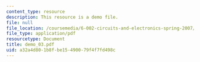 ```yaml
---
content_type: resource
description: This resource is a demo file.
file: null
file_location: /coursemedia/6-002-circuits-and-electronics-spring-2007/a32a4d801b8fbe15490079f4f7fd498c_demo_03.pdf
file_type: application/pdf
resourcetype: Document
title: demo_03.pdf
uid: a32a4d80-1b8f-be15-4900-79f4f7fd498c
---
```

